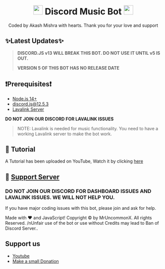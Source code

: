 <h1 align="center"><img src="./assets/logo.gif" width="30px"> Discord Music Bot <img src="./assets/logo.gif" width="30px"></h1>
<p align="center">Coded by Akash Mishra with hearts. Thank you for your love and support</p>
 
## ✨Latest Updates✨

> **DISCORD.JS v13 WILL BREAK THIS BOT. DO NOT USE IT UNTIL v5 IS OUT.**
>
> **VERSION 5 OF THIS BOT HAS NO RELEASE DATE**

## ❗Prerequisites❗
- [Node.js 14+](https://nodejs.org/en/download/)
- discord.js@12.5.3
- [Lavalink Server](https://github.com/freyacodes/Lavalink#server-configuration)

**DO NOT JOIN OUR DISCORD FOR LAVALINK ISSUES**

> NOTE: Lavalink is needed for music functionality. You need to have a working Lavalink server to make the bot work.


## 📝 Tutorial

A Tutorial has been uploaded on YouTube, Watch it by clicking [here](https://www.youtube.com/c/mruncommonx)

## 📝 [Support Server](https://discord.gg/SchEbTFaNM)

### **DO NOT JOIN OUR DISCORD FOR DASHBOARD ISSUES AND LAVALINK ISSUES. WE WILL NOT HELP YOU.**

If you have major coding issues with this bot, please join and ask for help.


Made with :heart: and JavaScript!
Copyright © by MrUncommonX. All rights Reserved. /nUnfair use of the bot or use without Credits may lead to Ban of Discord Server..

## Support us
- [Youtube](https://youtube.com/channel/UCP7VAGyM2qnZYDRlgoMDp2Q)
- [Make a small Donation](https://pmny.in/qI5k68R5AeTy)
